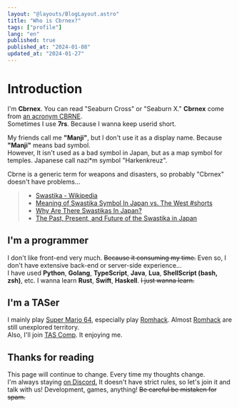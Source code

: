 ```yaml
---
layout: "@layouts/BlogLayout.astro"
title: "Who is Cbrnex?"
tags: ["profile"]
lang: "en"
published: true
published_at: "2024-01-08"
updated_at: "2024-01-27"
---
```


[cbrne]: https://simple.wikipedia.org/wiki/CBRNE

# Introduction  

  I'm **Cbrnex**. You can read "Seaburn Cross" or "Seaburn X."
  **Cbrnex** come from [an acronym CBRNE][cbrne].  
  Sometimes I use **7rs**. Because I wanna keep userid short.  

  My friends call me **"Manji"**, but I don't use it as a display name.
  Because **"Manji"** means bad symbol.  
  However, It isn't used as a bad symbol in Japan, but as a map symbol for temples.
  Japanese call nazi*m symbol "Harkenkreuz".  

  Cbrne is a generic term for weapons and disasters, so probably "Cbrnex" doesn't have problems...  

  > - [Swastika - Wikipedia](https://simple.wikipedia.org/wiki/Swastika)  
  > - [Meaning of Swastika Symbol In Japan vs. The West #shorts](https://youtu.be/Di4pA8-gBY0)  
  > - [Why Are There Swastikas In Japan?](https://www.tofugu.com/japan/japanese-swastika/)  
  > - [The Past, Present, and Future of the Swastika in Japan](https://www.asianstudies.org/publications/eaa/archives/the-past-present-and-future-of-the-swastika-in-japan/)  

## I'm a programmer  

  I don't like front-end very much. ~~Because it consuming my time.~~
  Even so, I don't have extensive back-end or server-side experience...  
  I have used **Python**, **Golang**, **TypeScript**, **Java**, **Lua**, **ShellScript (bash, zsh)**, etc.
  I wanna learn **Rust**, **Swift**, **Haskell**. ~~I just wanna learn.~~  

[sm64]: https://ja.wikipedia.org/wiki/
[romhacking]: https://romhacking.com/
[tascomp]: https://discord.gg/yTnEgvY

## I'm a TASer  

  I mainly play [Super Mario 64][sm64], especially play [Romhack][romhacking].
  Almost [Romhack][romhacking] are still unexplored territory.  
  Also, I'll join [TAS Comp][tascomp]. It enjoying me.  

## Thanks for reading  

  This page will continue to change. Every time my thoughts change.  
  I'm  always staying [on Discord.](https://7rs.dev/d)
  It doesn't have strict rules, so let's join it and talk with us!
  Development, games, anything! ~~Be careful be mistaken for spam.~~  
